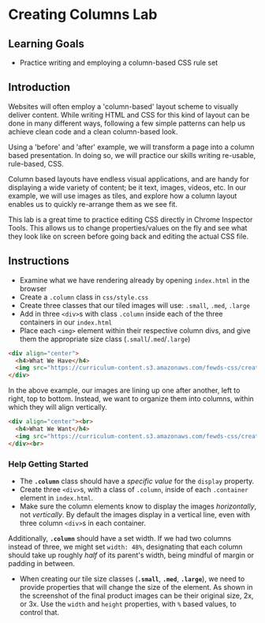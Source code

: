 # Creating Columns Lab

## Learning Goals

- Practice writing and employing a column-based CSS rule set

## Introduction

Websites will often employ a 'column-based' layout scheme to visually
deliver content. While writing HTML and CSS for this kind of layout can be done
in many different ways, following a few simple patterns can help us achieve
clean code and a clean column-based look.

Using a 'before' and 'after' example, we will transform a page into a column
based presentation. In doing so, we will practice our skills writing re-usable,
rule-based, CSS.

Column based layouts have endless visual applications, and are handy for
displaying a wide variety of content; be it text, images, videos, etc. In our
example, we will use images as tiles, and explore how a column layout enables us
to quickly re-arrange them as we see fit.

This lab is a great time to practice editing CSS directly in Chrome Inspector
Tools. This allows us to change properties/values on the fly and see what they
look like on screen before going back and editing the actual CSS file.

## Instructions

- Examine what we have rendering already by opening `index.html` in the browser
- Create a `.column` class in `css/style.css`
- Create three classes that our tiled images will use: `.small`, `.med`, `.large`
- Add in three `<div>`s with class `.column` inside each of the three containers
  in our `index.html`
- Place each `<img>` element within their respective column divs, and give them
  the appropriate size class (`.small`/`.med`/`.large`)

```html
<div align="center">
  <h4>What We Have</h4>
  <img src="https://curriculum-content.s3.amazonaws.com/fewds-css/creating-columns-lab-incomplete.png" alt="drawing" width="200px"/>
</div>
```

In the above example, our images are lining up one after another, left to
right, top to bottom. Instead, we want to organize them into columns, within
which they will align vertically.

```html
<div align="center"><br>
  <h4>What We Want</h4>
  <img src="https://curriculum-content.s3.amazonaws.com/fewds-css/creating-columns-lab-complete.png" alt="drawing" width="200px"/>
</div><br>
```

### Help Getting Started

- The **`.column`** class should have a _specific value_ for the `display` property.
- Create three `<div>`s, with a class of `.column`, inside of each `.container`
  element in `index.html`.
- Make sure the column elements know to display the images _horizontally_, not
  _vertically_. By default the images display in a vertical line, even with
  three column `<div>`s in each container.

Additionally, **`.column`** should have a set width. If we had two columns
instead of three, we might set `width: 48%`, designating that each column should
take up roughly _half_ of its parent's width, being mindful of margin or padding
in between.

- When creating our tile size classes (**`.small`**, **`.med`**, **`.large`**),
we need to provide properties that will change the size of the element. As shown
in the screenshot of the final product images can be their original size, 2x, or
3x. Use the `width` and `height` properties, with `%` based values, to control
that.
